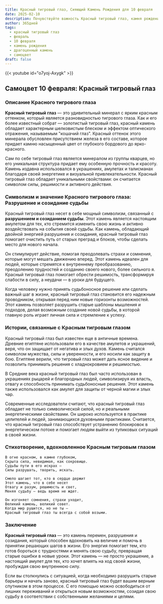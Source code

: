 ```yaml
---
title: Красный тигровый глаз, Сияющий Камень Рождения для 10 февраля
date: 2025-02-10
description: Почувствуйте важность Красный тигровый глаз, камня рождения 10 февраля, который символизирует Разрушение и созидание судьбы. Пусть его красота и значение осветят ваш день.
author: 365дней
tags:
  - красный тигровый глаз
  - февраль
  - 10 февраля
  - камень рождения
  - драгоценный камень
  - самоцвет
draft: false
---
```


{{< youtube id="o7yoj-Axygk" >}}

## Самоцвет 10 февраля: Красный тигровый глаз

### Описание Красного тигрового глаза

**Красный тигровый глаз** — это удивительный минерал с ярким красным оттенком, который является разновидностью тигрового глаза. Как и его более известный собрат — золотистый тигровый глаз, красный камень обладает характерным шелковистым блеском и эффектом оптического отражения, называемым "кошачий глаз". Красный оттенок этого минерала обусловлен присутствием железа в его составе, которое придает камню насыщенный цвет от глубокого бордового до ярко-красного.

Сам по себе тигровый глаз является минералом из группы кварцев, но его уникальная структура придает ему особенную прочность и красоту. Камень издавна использовался в украшениях, амулетах и талисманах благодаря своей энергетике и визуальной привлекательности. Красный тигровый глаз обладает уникальными свойствами: он считается символом силы, решимости и активного действия.

### Символизм и значение Красного тигрового глаза: Разрушение и созидание судьбы

Красный тигровый глаз несет в себе мощный символизм, связанный с **разрушением и созиданием судьбы**. Этот камень является настоящим амулетом для тех, кто стремится изменить свою жизнь и активно воздействовать на события своей судьбы. Как камень, обладающий двойной энергией разрушения и созидания, красный тигровый глаз помогает очистить путь от старых преград и блоков, чтобы сделать место для нового начала.

Он стимулирует действие, помогая преодолевать страхи и сомнения, которые могут мешать движению вперед. Этот камень идеален для людей, которые стремятся к внутреннему преобразованию, преодолению трудностей и созданию своего нового, более сильного я. Красный тигровый глаз помогает обрести решимость, трансформируя слабости в силу, а неудачи — в уроки для будущего.

Когда человеку нужно принять судьбоносное решение или сделать важный шаг в жизни, красный тигровый глаз становится его надежным проводником, открывая перед ним новые горизонты возможностей. Этот камень позволяет разрушить старые шаблоны мышления и подходов, делая возможным создание новой судьбы, в которой главную роль играет личная сила и стремление к успеху.

### Истории, связанные с Красным тигровым глазом

Красный тигровый глаз был известен еще в античные времена. Древние египтяне использовали его в качестве амулетов и украшений, веря, что он защищает от негатива и злых духов. Камень считался символом мужества, силы и уверенности, и его носили как защиту в бою. Египтяне верили, что тигровый глаз может дать ясное видение и позволить принимать решения с хладнокровием и решимостью.

В Средние века красный тигровый глаз был часто использован в украшениях рыцарей и благородных людей, символизируя их власть, отвагу и способность принимать судьбоносные решения. Этот камень также использовался как амулет для защиты от черной магии и злых чар.

Современные исследователи считают, что красный тигровый глаз обладает не только символической силой, но и реальными энергетическими свойствами. Он широко используется в практике целителей и людей, занимающихся духовными практиками. Считается, что красный тигровый глаз способствует устранению блокировок в энергетическом потоке и помогает людям выйти из тупиковых ситуаций в своей жизни.

### Стихотворение, вдохновленное Красным тигровым глазом

	В огне красном, в камне глубоком,  
	Скрыта сила, невидимая, как сокровище.  
	Судьбы пути в его искрах —  
	Силы разрушать, творить, искать.
	
	Смело шагает тот, кто в сердце держит  
	Этот камень, что в себе несет  
	Отвагу и разум, решимость и свет,  
	Меняя судьбу — ведь время не ждет.
	
	Он изгоняет сомнения, страхи уходит,  
	Великий камень, великий совет.  
	Когда мир рушится, но не ты —  
	Красный тигровый глаз ты всегда с собой возьми.

### Заключение

**Красный тигровый глаз** — это камень перемен, разрушения и созидания, который способен вдохновить на величие и помочь в принятии решающих шагов в жизни. Его энергия помогает тем, кто готов бороться с трудностями и менять свою судьбу, превращая старые ошибки в новые уроки. Этот камень — не просто украшение, а настоящий амулет для тех, кто хочет влиять на ход своей жизни, пробуждая свою внутреннюю силу.

Если вы столкнулись с ситуацией, когда необходимо разрушить старые барьеры и начать заново, красный тигровый глаз будет вашим верным спутником в этом процессе. С его помощью можно освободиться от лишних переживаний и открыться новым возможностям, созидая свою судьбу в соответствии с собственными желаниями и целями.